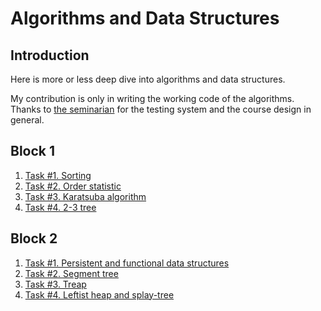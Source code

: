 # Algorithms and Data Structures

## Introduction

Here is more or less deep dive into algorithms and data structures. 

My contribution is only in writing the working code of the algorithms. Thanks to [the seminarian](https://github.com/mrak1990) for the testing system and the course design in general.

## Block 1 

1. [Task #1. Sorting](labs/lab_1.md)
1. [Task #2. Order statistic](labs/lab_2.md)
1. [Task #3. Karatsuba algorithm](labs/lab_3.md)
1. [Task #4. 2-3 tree](labs/lab_4.md)

## Block 2

1. [Task #1. Persistent and functional data structures](labs/lab_2_1.md)
1. [Task #2. Segment tree](labs/lab_2_2.md)
1. [Task #3. Treap](labs/lab_2_3.md)
1. [Task #4. Leftist heap and splay-tree](labs/lab_2_4.md)
